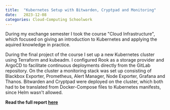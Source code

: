 ```yaml
---
title:  "Kubernetes Setup with Bitwarden, Cryptpad and Monitoring"
date:   2023-12-08
categories: Cloud-Computing Schoolwork
---
```


During my exchange semester I took the course "Cloud Infrastructure", which focused on giving an introduction to Kubernetes and applying the aquired knowledge in practice.

During the final project of the course I set up a new Kubernetes cluster using Terraform and kubeadm. I configured Rook as a storage provider and ArgoCD to facilitate continuous deployments directly from the GitLab repository. On the cluster a monitoring stack was set up consisting of Blackbox Exporter, Prometheus, Alert Manager, Node Exporter, Grafana and Thanos. Bitwarden and Cryptpad were deployed on the cluster, which both had to be translated from Docker-Compose files to Kubernetes manifests, since Helm wasn't allowed.

**Read the full report [here](/assets/pdfs/IKT210_Final_Project_NoAccessPage.pdf)**

